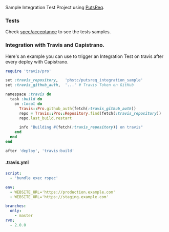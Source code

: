 Sample Integration Test Project using [PutsReq](https://putsreq.com).

### Tests

Check [spec/acceptance](https://github.com/phstc/putsreq_integration_sample/tree/master/spec/acceptance) to see the tests samples.

### Integration with Travis and Capistrano.

Here's an example you can use to trigger an Integration Test on travis after every deploy with Capistrano.

```ruby
require 'travis/pro'

set :travis_repository,   'phstc/putsreq_integration_sample'
set :travis_github_auth,  '...' # Travis Token on GitHub

namespace :travis do
  task :build do
    on :local do
      Travis::Pro.github_auth(fetch(:travis_github_auth))
      repo = Travis::Pro::Repository.find(fetch(:travis_repository))
      repo.last_build.restart

      info "Building #{fetch(:travis_repository)} on travis"
    end
  end
end

after 'deploy', 'travis:build'
```

#### .travis.yml

```yaml
script:
  - 'bundle exec rspec'

env:
  - WEBSITE_URL='https://production.example.com'
  - WEBSITE_URL='https://staging.example.com'

branches:
  only:
    - master
rvm:
  - 2.0.0
```